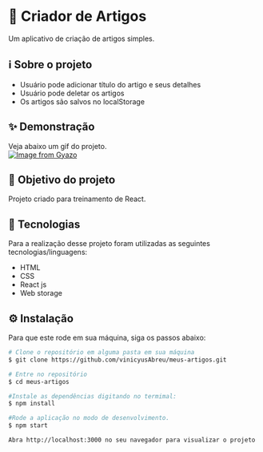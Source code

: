 # 📰 Criador de Artigos

Um aplicativo de criação de artigos simples.

## ℹ Sobre o projeto 
<ul>
    <li>Usuário pode adicionar título do artigo e seus detalhes</li>
    <li>Usuário pode deletar os artigos</li>
    <li>Os artigos são salvos no  localStorage</li>
</ul>

## ✨ Demonstração    
Veja abaixo um gif do projeto.</br>
[![Image from Gyazo](https://i.gyazo.com/42acb5a77d38d161e67bf3d8063ee617.gif)](https://gyazo.com/42acb5a77d38d161e67bf3d8063ee617)

## 🎯 Objetivo do projeto
Projeto criado para treinamento de React.

## 🤖 Tecnologias 
Para a realização desse projeto foram utilizadas as seguintes tecnologias/linguagens: 
- HTML
- CSS
- React js
- Web storage

## ⚙️ Instalação

Para que este rode em sua máquina, siga os passos abaixo:

```bash
# Clone o repositório em alguma pasta em sua máquina
$ git clone https://github.com/vinicyusAbreu/meus-artigos.git

# Entre no repositório
$ cd meus-artigos

#Instale as dependências digitando no termimal:
$ npm install

#Rode a aplicação no modo de desenvolvimento.
$ npm start

Abra http://localhost:3000 no seu navegador para visualizar o projeto
```
